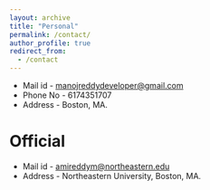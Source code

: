 ```yaml
---
layout: archive
title: "Personal"
permalink: /contact/
author_profile: true
redirect_from:
  - /contact
---
```


* Mail id  - manojreddydeveloper@gmail.com
* Phone No - 6174351707
* Address  - Boston, MA.


Official
======
* Mail id  - amireddym@northeastern.edu
* Address  - Northeastern University, Boston, MA.